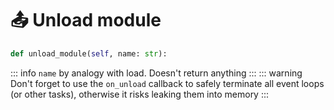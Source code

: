 # 📤 Unload module

```python
def unload_module(self, name: str):
```

::: info
`name` by analogy with load. Doesn't return anything
:::
::: warning
Don't forget to use the `on_unload` callback to safely terminate all event loops (or other tasks), otherwise it risks leaking them into memory
:::
